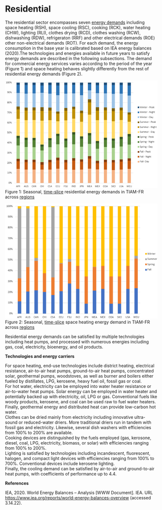 # Residential

The residential sector encompasses seven [energy demands](../demands/index.md) including space heating (RSH), space cooling (RSC), cooking (RCK), water heating (CHW), lighting (RLI), clothes drying (RCD), clothes washing (RCW), dishwashing (RDW), refrigeraton (RRF) and other electrical demands (ROE) other non-electrical demands (ROT). For each demand, the energy consumption in the base year is calibrated based on IEA energy balances (2020).The technologies and energies available in future years to satisfy energy demands are described in the following subsections.
The demand for commercial energy services varies according to the period of the year (Figure 1) and space heating behaves slightly differently from the rest of residential energy demands (Figure 2).

![](residential_comfr.png)  
Figure 1: Seasonal, [time-slice](../time-representation/index.md) residential energy demands in TIAM-FR across [regions](../../spatial-representation/index.md)  

![](space_heating_comfr_res.png)  
Figure 2: Seasonal, [time-slice](../../time-representation/index.md) space heating energy demand in TIAM-FR across [regions](../../spatial-representation/index.md) 

Residential energy demands can be satisfied by multiple technologies including heat pumps, and processed with numerous energies including gas, coal, electricity, bioenergy, and oil products.

**Technologies and energy carriers**

For space heating, end-use technologies include district heating, electrical resistance, air-to-air heat pumps, ground-to-air heat pumps, concentrated solar, geothermal pumps, woodstoves, as well as burner and boilers either fueled by distillates, LPG, kerosene, heavy fuel oil, fossil gas or coal.  
For hot water, electricity can be employed into water heater resistance or air-to-water heat pumps. Solar energy can be employed in water heater and potentially backed up with electricity, oil, LPG or gas.  Conventional fuels like woody products, kerosene, and coal can be used raw to fuel water heaters. Finally, geothermal energy and distributed heat can provide low-carbon hot water.  
Clothes can be dried mainly from electricity including innovative ultra-sound or reduced-water driers. More traditional driers run in tandem with fossil gas and electricity. Likewise, several dish washers with efficiencies from 100\% to 200\% are available.  
Cooking devices are distinguished by the fuels employed (gas, kerosone, diesel, coal, LPG, electricity, biomass, or solar) with efficiencies ranging from 100\% to 200\%.  
Lighting is satisfied by technologies including incandescent, fluorescent, halogen, and compact light devices with efficiencies ranging from 100\% to 700\%. Conventional devices include kerosene lighting.  
Finally, the cooling demand can be satisfied by air-to-air and ground-to-air heat pumps, with coefficients of performance up to 4.4.

**References**

IEA, 2020. World Energy Balances – Analysis [WWW Document]. IEA. URL https://www.iea.org/reports/world-energy-balances-overview (accessed 3.14.22).
